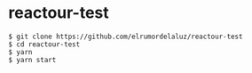 # reactour-test

```
$ git clone https://github.com/elrumordelaluz/reactour-test
$ cd reactour-test
$ yarn
$ yarn start
```
